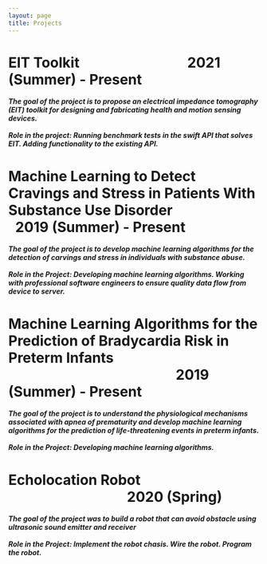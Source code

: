 ```yaml
---
layout: page
title: Projects
---
```

# EIT Toolkit &ensp;&ensp;&ensp;&ensp;&ensp;&ensp;&ensp;&ensp;&ensp;&ensp;&ensp;&ensp;&ensp;&ensp;&ensp;2021 (Summer) - Present
***The goal of the project is to propose an electrical impedance tomography (EIT) toolkit for designing and fabricating health and motion sensing devices.*** <br><br>
***Role in the project: Running benchmark tests in the swift API that solves EIT. Adding functionality to the existing API.***



# Machine Learning to Detect Cravings and Stress in Patients With Substance Use Disorder <br> &ensp;2019 (Summer) - Present
***The goal of the project is to develop machine learning algorithms for the detection of carvings and stress in individuals with substance abuse.***<br><br>
***Role in the Project: Developing machine learning algorithms. Working with professional software engineers to ensure quality data flow from device to server.***

# Machine Learning Algorithms for the Prediction of Bradycardia Risk in Preterm Infants <br>&ensp;&ensp;&ensp;&ensp;&ensp;&ensp;&ensp;&ensp;&ensp;&ensp;&ensp;&ensp;&ensp;&ensp;&ensp;&ensp;&ensp;&ensp;&ensp;&ensp;&ensp;&ensp;&ensp;&ensp;2019 (Summer) - Present
***The goal of the project is to understand the physiological mechanisms associated with apnea of prematurity and develop machine learning algorithms for the prediction of life-threatening events in preterm infants.***<br><br>
***Role in the Project: Developing machine learning algorithms.***

# Echolocation Robot &ensp;&ensp;&ensp;&ensp;&ensp;&ensp;&ensp;&ensp;&ensp;&ensp;&ensp;&ensp;&ensp;&ensp;&ensp;&ensp;&ensp;2020 (Spring)
***The goal of the project was to build a robot that can avoid obstacle using ultrasonic sound emitter and receiver***<br><br>
***Role in the Project: Implement the robot chasis. Wire the robot. Program the robot.***
